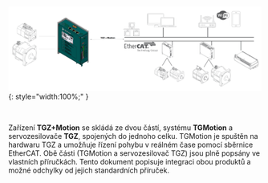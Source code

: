 <br>

![Basic view](../img/3Dview.png){: style="width:100%;" }

<br>

Zařízení **TGZ+Motion** se skládá ze dvou částí, systému **TGMotion** a servozesilovače **TGZ**, spojených do jednoho celku.
TGMotion je spuštěn na hardwaru TGZ a umožňuje řízení pohybu v reálném čase pomocí sběrnice EtherCAT.
Obě části (TGMotion a servozesilovač TGZ) jsou plně popsány ve vlastních příručkách.
Tento dokument popisuje integraci obou produktů a možné odchylky od jejich standardních příruček.
